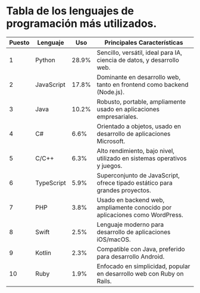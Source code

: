 # Tabla de los lenguajes de programación más utilizados. 


| Puesto | Lenguaje           | Uso | Principales Características                                               |
|--------|--------------------|-----------------|--------------------------------------------------------------------------|
| 1      | Python             | 28.9%           | Sencillo, versátil, ideal para IA, ciencia de datos, y desarrollo web.   |
| 2      | JavaScript         | 17.8%           | Dominante en desarrollo web, tanto en frontend como backend (Node.js).   |
| 3      | Java               | 10.2%           | Robusto, portable, ampliamente usado en aplicaciones empresariales.      |
| 4      | C#                 | 6.6%            | Orientado a objetos, usado en desarrollo de aplicaciones Microsoft.      |
| 5      | C/C++              | 6.3%            | Alto rendimiento, bajo nivel, utilizado en sistemas operativos y juegos. |
| 6      | TypeScript         | 5.9%            | Superconjunto de JavaScript, ofrece tipado estático para grandes proyectos. |
| 7      | PHP                | 3.8%            | Usado en backend web, ampliamente conocido por aplicaciones como WordPress. |
| 8      | Swift              | 2.5%            | Lenguaje moderno para desarrollo de aplicaciones iOS/macOS.              |
| 9      | Kotlin             | 2.3%            | Compatible con Java, preferido para desarrollo Android.                  |
| 10     | Ruby               | 1.9%            | Enfocado en simplicidad, popular en desarrollo web con Ruby on Rails.    |
